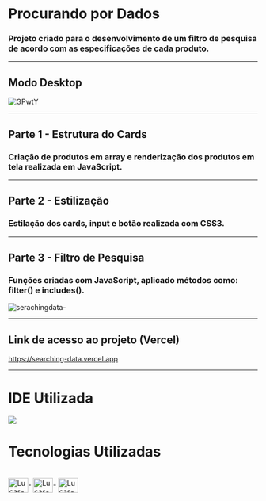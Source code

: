 # Procurando por Dados

### Projeto criado para o desenvolvimento de um filtro de pesquisa de acordo com as especificações de cada produto.

<hr>

## Modo Desktop

![GPwtY](https://user-images.githubusercontent.com/115199808/219887500-42e0b13d-6a8b-4d61-a34b-cb7e53c2229c.png)

<hr> 

## Parte 1 - Estrutura do Cards

### Criação de produtos em array e renderização dos produtos em tela realizada em JavaScript.

<hr>

## Parte 2 - Estilização

### Estilação dos cards, input e botão realizada com CSS3.

<hr> 

## Parte 3  - Filtro de Pesquisa

### Funções criadas com JavaScript, aplicado métodos como: filter() e includes().

![serachingdata-](https://user-images.githubusercontent.com/115199808/219894351-f466cb9e-b5db-42e3-917d-5360f657a08f.gif)

<hr>

## Link de acesso ao projeto (Vercel)

https://searching-data.vercel.app

<hr>

# IDE Utilizada

<div> 
<img src="https://img.shields.io/badge/Visual_Studio_Code-0078D4?style=for-the-badge&logo=visual%20studio%20code&logoColor=white">
</div>

# Tecnologias Utilizadas
<div style="display: inline_block"><br>
  <img align="center" alt="Lucas-HTML" height="30" width="40" src="https://cdn.jsdelivr.net/gh/devicons/devicon/icons/html5/html5-original.svg">-
  <img align="center" alt="Lucas-CSS" height="30" width="40" src="https://cdn.jsdelivr.net/gh/devicons/devicon/icons/css3/css3-original.svg">-
  <img align="center" alt="Lucas-Js" height="30" width="40" src="https://cdn.jsdelivr.net/gh/devicons/devicon/icons/javascript/javascript-original.svg">
</div>
